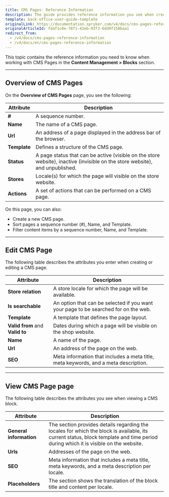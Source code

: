 ```yaml
---
title: CMS Pages- Reference Information
description: The guide provides reference information you see when creating, viewing and editing CMS pages in the Back Office.
template: back-office-user-guide-template
originalLink: https://documentation.spryker.com/v4/docs/cms-pages-reference-information
originalArticleId: fdaf1c0e-78f1-42eb-93f3-6dd9f158baa1
redirect_from:
  - /v4/docs/cms-pages-reference-information
  - /v4/docs/en/cms-pages-reference-information
---
```


This topic contains the reference information you need to know when working with CMS Pages in the **Content Management > Blocks** section.
***
## Overview of CMS Pages
On the **Overview of CMS Pages** page, you see the following:

| Attribute | Description |
| --- | --- |
| **#** | A sequence number. |
| **Name** | The name of a CMS page. |
| **Url** | An address of a page displayed in the address bar of the browser. |
| **Template** | Defines a structure of the CMS page. |
| **Status** | A page status that can be active (visible on the store website), inactive (invisible on the store website), and unpublished. |
| **Stores** | Locale(s) for which the page will visible on the store website. |
| **Actions** |A set of actions that can be performed on a CMS page. |

On this page, you can also:

* Create a new CMS page.
* Sort pages a sequence number (#), Name, and Template.
* Filter content items by a sequence number, Name, and Template.

***
## Edit CMS Page
The following table describes the attributes you enter when creating or editing a CMS page.

|Attribute |  Description|
| --- | --- |
| **Store relation** |  A store locale for which the page will be available. |
| **Is searchable** | An option that can be selected if you want your page to be searched for on the web. |
| **Template** | A template that defines the page layout.  |
| **Valid from** and **Valid to** | Dates during which a page will be visible on the shop website. |
| **Name** | A name of the page. |
| **Url** | An address of the page on the web. |
| **SEO** | Meta information that includes a meta title, meta keywords, and a meta description. |

***
## View CMS Page page
The following table describes the attributes you see when viewing a CMS block.

| Attribute | Description |
| --- | --- |
| **General information** | The section provides details regarding the locales for which the block is available, its current status, block template and time period during which it is visible on the website. |
| **Urls** | Addresses of the page on the web. |
| **SEO** | Meta information that includes a meta title, meta keywords, and a meta description per locale. |
| **Placeholders** | The section shows the translation of the block title and content per locale. |
